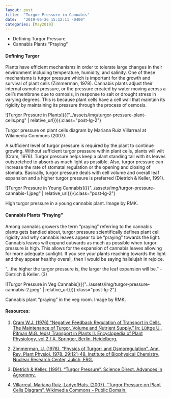 ```yaml
---
layout: post
title:  "Turgor Pressure in Cannabis"
date:   "2019-05-26 15:12:11 -0400"
categories: [May2019]
---
```



* Defining Turgor Pressure
* Cannabis Plants “Praying” 

#### Defining Turgor
Plants have efficient mechanisms in order to tolerate large changes in their environment including temperature, humidity, and salinity. One of these mechanisms is turgor pressure which is important for the growth and survival of plant cells (Zimmerman, 1978). Cannabis plants adjust their internal osmotic pressure, or the pressure created by water moving across a cell’s membrane due to osmosis, in response to salt or drought stress in varying degrees. This is because plant cells have a cell wall that maintain its rigidity by maintaining its pressure through the process of osmosis. 

![Turgor Pressure in Plants]({{"../assets/img/turgor-pressure-plant-cells.png" | relative_url}}){:class="post-lg-2"}
<div class="text-center blog-caption">
Turgor pressure on plant cells diagram by Mariana Ruiz Villarreal at Wikimedia Commons (2007).
</div>

A sufficient level of turgor pressure is required by the plant to continue growing. Without sufficient turgor pressure within plant cells, plants will wilt (Cram, 1976). Turgor pressure helps keep a plant standing tall with its leaves outstretched to absorb as much light as possible. Also, turgor pressure can increase the rate of stomatal regulation or the opening and closing of stomata. Basically, turgor pressure deals with cell volume and overall leaf expansion and a higher turgor pressure is preferred (Dietrich & Keller, 1991).

![Turgor Pressure in Young Cannabis]({{"../assets/img/turgor-pressure-cannabis-1.jpeg" | relative_url}}){:class="post-lg-2"}
<div class="text-center blog-caption">
High turgor pressure in a young cannabis plant. Image by RMK.
</div>

#### Cannabis Plants “Praying”
Among cannabis growers the term “praying” referring to the cannabis plants gets bandied about, turgor pressure scientifically defines plant cell rigidity and why cannabis leaves appear to be “praying” towards the light. Cannabis leaves will expand outwards as much as possible when turgor pressure is high. This allows for the expansion of cannabis leaves allowing for more adequate sunlight. If you see your plants reaching towards the light and they appear healthy overall, then I would be saying hallelujah in rejoice.

<div class="text-center blog-quote">
“...the higher the turgor pressure is, the larger the leaf expansion will be.” -Dietrich & Keller. (3)
</div>

![Turgor Pressure in Veg Cannabis]({{"../assets/img/turgor-pressure-cannabis-2.jpeg" | relative_url}}){:class="post-lg-2"}
<div class="text-center blog-caption">
Cannabis plant “praying” in the veg room. Image by RMK.
</div>

#### Resources:
1. <a href="https://link.springer.com/chapter/10.1007/978-3-642-66227-0_11">Cram W.J. (1976) “Negative Feedback Regulation of Transport in Cells. The Maintenance of Turgor, Volume and Nutrient Supply.” In: Lüttge U., Pitman M.G. (eds) Transport in Plants II. Encyclopedia of Plant Physiology, vol 2 / A. Springer, Berlin, Heidelberg.</a> 

2. <a href="https://www.annualreviews.org/doi/abs/10.1146/annurev.pp.29.060178.001005?journalCode=arplant.1">Zimmerman, U. (1978). “Physics of Turgor- and Osmoregulation”. Ann. Rev. Plant Physiol. 1978. 29:121-48. Institute of Biophysical Chemistry, Nuclear Research Center, Julich, FRG.</a>

3. <a href="https://www.sciencedirect.com/topics/agricultural-and-biological-sciences/turgor-pressure">Dietrich &amp; Keller. (1991). “Turgor Pressure”. Science Direct. Advances in Agronomy.</a>

4. <a href="https://commons.wikimedia.org/wiki/File:Turgor_pressure_on_plant_cells_diagram.svg">Villarreal, Mariana Ruiz. LadyofHats. (2007). “Turgor Pressure on Plant Cells Diagram”. Wikimedia Commons - Public Domain.</a>


